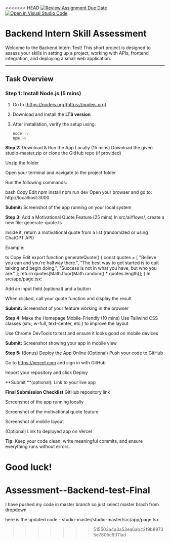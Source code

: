 <<<<<<< HEAD
[![Review Assignment Due Date](https://classroom.github.com/assets/deadline-readme-button-22041afd0340ce965d47ae6ef1cefeee28c7c493a6346c4f15d667ab976d596c.svg)](https://classroom.github.com/a/NehC-xUJ)
[![Open in Visual Studio Code](https://classroom.github.com/assets/open-in-vscode-2e0aaae1b6195c2367325f4f02e2d04e9abb55f0b24a779b69b11b9e10269abc.svg)](https://classroom.github.com/online_ide?assignment_repo_id=19714594&assignment_repo_type=AssignmentRepo)
# Backend Intern Skill Assessment

Welcome to the Backend Intern Test! This short project is designed to assess your skills in setting up a project, working with APIs, frontend integration, and deploying a small web application.

---

## Task Overview

### Step 1: Install Node.js (5 mins)

1. Go to [https://nodejs.org](https://nodejs.org)
2. Download and install the **LTS version**
3. After installation, verify the setup using:

   ```bash
   node -v
   npm -v

**Step 2:** Download & Run the App Locally (15 mins)
Download the given studio-master.zip or clone the GitHub repo (if provided)

Unzip the folder

Open your terminal and navigate to the project folder

Run the following commands:

bash
Copy
Edit
npm install
npm run dev
Open your browser and go to: http://localhost:3000

**Submit:** Screenshot of the app running on your local system

**Step 3:** Add a Motivational Quote Feature (25 mins)
In src/ai/flows/, create a new file: generate-quote.ts

Inside it, return a motivational quote from a list (randomized or using ChatGPT API)

Example:

ts
Copy
Edit
export function generateQuote() {
  const quotes = [
    "Believe you can and you're halfway there.",
    "The best way to get started is to quit talking and begin doing.",
    "Success is not in what you have, but who you are."
  ];
  return quotes[Math.floor(Math.random() * quotes.length)];
}
In src/app/page.tsx:

Add an input field (optional) and a button

When clicked, call your quote function and display the result

**Submit:** Screenshot of your feature working in the browser

**Step 4:** Make the Homepage Mobile-Friendly (10 mins)
Use Tailwind CSS classes (sm:, w-full, text-center, etc.) to improve the layout

Use Chrome DevTools to test and ensure it looks good on mobile devices

**Submit:** Screenshot showing your app in mobile view

**Step 5:** (Bonus) Deploy the App Online (Optional)
Push your code to GitHub

Go to https://vercel.com and sign in with GitHub

Import your repository and click Deploy

**Submit **(optional): Link to your live app

**Final Submission Checklist**
 GitHub repository link

 Screenshot of the app running locally

 Screenshot of the motivational quote feature

 Screenshot of mobile layout

 (Optional) Link to deployed app on Vercel

**Tip**: Keep your code clean, write meaningful commits, and ensure everything runs without errors.

Good luck!
=======
# Assessment--Backend-test-Final

I have pushed my code in master branch so just select master brach from dropdown

here is the updated code - studio-master/studio-master/src/app/page.tsx
>>>>>>> 515503a4a3a53ea6ab42f9b89735e7805c9311ad
